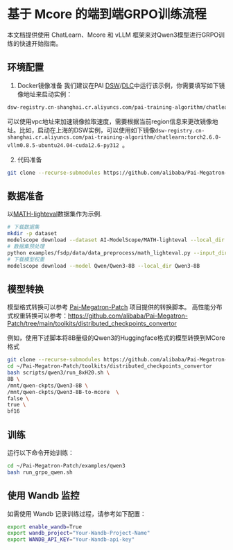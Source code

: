 # 基于 Mcore 的端到端GRPO训练流程

本文档提供使用 ChatLearn、Mcore 和 vLLM 框架来对Qwen3模型进行GRPO训练的快速开始指南。

## 环境配置
1. Docker镜像准备
我们建议在PAI [DSW](https://help.aliyun.com/zh/pai/user-guide/create-and-manage-dsw-instances/)/[DLC](https://help.aliyun.com/zh/pai/user-guide/create-a-training-task?spm=a2c4g.11186623.help-menu-30347.d_3_3_5_5.2dfb1925l3QjwG)中运行该示例，你需要填写如下镜像地址来启动实例：
```bash
dsw-registry.cn-shanghai.cr.aliyuncs.com/pai-training-algorithm/chatlearn:torch2.6.0-vllm0.8.5-ubuntu24.04-cuda12.6-py312
```

可以使用vpc地址来加速镜像拉取速度，需要根据当前region信息来更改镜像地址。比如，启动在上海的DSW实例，可以使用如下镜像`dsw-registry.cn-shanghai.cr.aliyuncs.com/pai-training-algorithm/chatlearn:torch2.6.0-vllm0.8.5-ubuntu24.04-cuda12.6-py312
`。

2. 代码准备

```bash
git clone --recurse-submodules https://github.com/alibaba/Pai-Megatron-Patch.git
```

## 数据准备
以[MATH-lighteval](https://www.modelscope.cn/datasets/AI-ModelScope/MATH-lighteval)数据集作为示例.
```bash
# 下载数据集
mkdir -p dataset
modelscope download --dataset AI-ModelScope/MATH-lighteval --local_dir dataset/MATH-lighteval
# 数据集预处理
python examples/fsdp/data/data_preprocess/math_lighteval.py --input_dir dataset/MATH-lighteval --local_dir dataset/MATH-lighteval
# 下载模型权重
modelscope download --model Qwen/Qwen3-8B --local_dir Qwen3-8B
```

## 模型转换

模型格式转换可以参考 [Pai-Megatron-Patch](https://github.com/alibaba/Pai-Megatron-Patch) 项目提供的转换脚本。
高性能分布式权重转换可以参考：https://github.com/alibaba/Pai-Megatron-Patch/tree/main/toolkits/distributed_checkpoints_convertor


例如，使用下述脚本将8B量级的Qwen3的Huggingface格式的模型转换到MCore格式
```bash
git clone --recurse-submodules https://github.com/alibaba/Pai-Megatron-Patch.git
cd ~/Pai-Megatron-Patch/toolkits/distributed_checkpoints_convertor
bash scripts/qwen3/run_8xH20.sh \
8B \
/mnt/qwen-ckpts/Qwen3-8B \
/mnt/qwen-ckpts/Qwen3-8B-to-mcore  \
false \
true \
bf16
```

## 训练
运行以下命令开始训练：

```bash
cd ~/Pai-Megatron-Patch/examples/qwen3
bash run_grpo_qwen.sh
```

## 使用 Wandb 监控
如需使用 Wandb 记录训练过程，请参考如下配置：

```bash
export enable_wandb=True
export wandb_project="Your-Wandb-Project-Name"
export WANDB_API_KEY="Your-Wandb-api-key"
```
